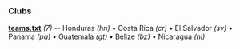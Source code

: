 

### Clubs


**[teams.txt](teams.txt)** _(7)_ -- 
Honduras _(hn)_ •
Costa Rica _(cr)_ •
El Salvador _(sv)_ •
Panama _(pa)_ •
Guatemala _(gt)_ •
Belize _(bz)_ •
Nicaragua _(ni)_




